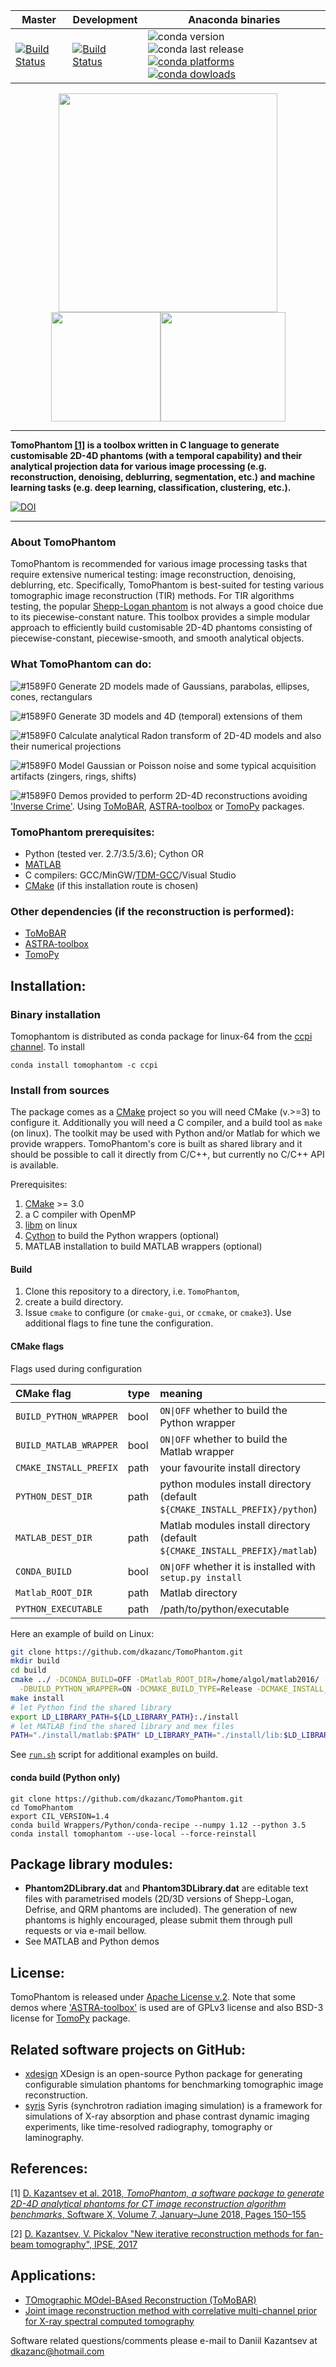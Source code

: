 | Master | Development | Anaconda binaries |
|--------|-------------|-------------------|
| [![Build Status](https://anvil.softeng-support.ac.uk/jenkins/buildStatus/icon?job=CILsingle/TomoPhantom)](https://anvil.softeng-support.ac.uk/jenkins/job/CILsingle/job/TomoPhantom/) | [![Build Status](https://anvil.softeng-support.ac.uk/jenkins/buildStatus/icon?job=CILsingle/TomoPhantom-dev)](https://anvil.softeng-support.ac.uk/jenkins/job/CILsingle/job/TomoPhantom-dev/) | ![conda version](https://anaconda.org/ccpi/tomophantom/badges/version.svg) ![conda last release](https://anaconda.org/ccpi/tomophantom/badges/latest_release_date.svg) [![conda platforms](https://anaconda.org/ccpi/tomophantom/badges/platforms.svg) ![conda dowloads](https://anaconda.org/ccpi/tomophantom/badges/downloads.svg)](https://anaconda.org/ccpi/tomophantom) |

<div align="center">
  <img src="docs/img/TomoPhantomLogo.png" height="350"><br>
  <img src="docs/img/models2Dtime/2DtModel14.gif" height="175"><img src="docs/img/models4D/model11_4D.gif "height="175" width="200"><br>
</div>

****************
**TomoPhantom <a href="https://doi.org/10.1016/j.softx.2018.05.003">[1]</a> is a toolbox written in C language to generate customisable 2D-4D phantoms (with a temporal capability) and their analytical projection data for various image processing (e.g. reconstruction, denoising, deblurring, segmentation, etc.) and machine learning tasks (e.g. deep learning, classification, clustering, etc.).**

<a href="https://doi.org/10.5281/zenodo.1215758"><img src="https://zenodo.org/badge/95991001.svg" alt="DOI"></a>
****************    

 <div class="post-content">
        <h3 class="post-title">About TomoPhantom </h3>
        <p> TomoPhantom is recommended for various image processing tasks that require extensive numerical testing: image reconstruction, denoising, deblurring, etc. Specifically, TomoPhantom is best-suited for testing various tomographic image reconstruction (TIR) methods. For TIR algorithms testing, the popular <a href="https://en.wikipedia.org/wiki/Shepp%E2%80%93Logan_phantom">Shepp-Logan phantom</a> is not always a good choice due to its piecewise-constant nature. This toolbox provides a simple modular approach to efficiently build customisable 2D-4D phantoms consisting of piecewise-constant, piecewise-smooth, and smooth analytical objects.        
        </p>
 </div>

### What **TomoPhantom** can do:         
 ![#1589F0](https://placehold.it/15/1589F0/000000?text=+) Generate 2D models made of Gaussians, parabolas, ellipses, cones, rectangulars

 ![#1589F0](https://placehold.it/15/1589F0/000000?text=+) Generate 3D models and 4D (temporal) extensions of them

 ![#1589F0](https://placehold.it/15/1589F0/000000?text=+) Calculate analytical Radon transform of 2D-4D models and also their numerical projections

 ![#1589F0](https://placehold.it/15/1589F0/000000?text=+) Model Gaussian or Poisson noise and some typical acquisition artifacts (zingers, rings, shifts)

 ![#1589F0](https://placehold.it/15/1589F0/000000?text=+) Demos provided to perform 2D-4D reconstructions avoiding <a href="http://www.sciencedirect.com/science/article/pii/S0377042705007296">'Inverse Crime'</a>. Using <a href="https://github.com/dkazanc/ToMoBAR">ToMoBAR</a>, <a href="http://www.astra-toolbox.com/">ASTRA-toolbox</a> or <a href="http://tomopy.readthedocs.io/en">TomoPy</a> packages.  

### **TomoPhantom** prerequisites:

 * Python (tested ver. 2.7/3.5/3.6); Cython OR
 * [MATLAB](www.mathworks.com/products/matlab/)
 * C compilers: GCC/MinGW/[TDM-GCC](http://tdm-gcc.tdragon.net/)/Visual Studio
 * [CMake](https://cmake.org) (if this installation route is chosen)

### Other dependencies (if the reconstruction is performed):
 * [ToMoBAR](https://github.com/dkazanc/ToMoBAR)
 * [ASTRA-toolbox](http://www.astra-toolbox.com/)
 * [TomoPy](http://tomopy.readthedocs.io)

## Installation:

### Binary installation
Tomophantom is distributed as conda package for linux-64 from the [ccpi](https://www.ccpi.ac.uk) [channel](https://anaconda.org/ccpi). To install

```
conda install tomophantom -c ccpi
```

### Install from sources

The package comes as a [CMake](https://cmake.org) project so you will need CMake (v.>=3) to configure it. Additionally you will need a C compiler, and a build tool as `make` (on linux). The toolkit may be used with Python and/or Matlab for which we provide wrappers. TomoPhantom's core is built as shared library and it should be possible to call it directly from C/C++, but currently no C/C++ API is available.

Prerequisites:
1. [CMake](https://cmake.org) >= 3.0
2. a C compiler with OpenMP
3. [libm](https://en.wikipedia.org/wiki/C_mathematical_functions#libm) on linux
4. [Cython](https://cython.org/) to build the Python wrappers (optional)
5. MATLAB installation to build MATLAB wrappers (optional)

#### Build

1. Clone this repository to a directory, i.e. `TomoPhantom`,
2. create a build directory.
3. Issue `cmake` to configure (or `cmake-gui`, or `ccmake`, or `cmake3`). Use additional flags to fine tune the configuration.

#### CMake flags
Flags used during configuration

| CMake flag | type | meaning |
|:---|:----|:----|
| `BUILD_PYTHON_WRAPPER` | bool | `ON\|OFF` whether to build the Python wrapper |
| `BUILD_MATLAB_WRAPPER` | bool | `ON\|OFF` whether to build the Matlab wrapper |
| `CMAKE_INSTALL_PREFIX` | path | your favourite install directory |
| `PYTHON_DEST_DIR` | path | python modules install directory (default `${CMAKE_INSTALL_PREFIX}/python`) |
| `MATLAB_DEST_DIR` | path | Matlab modules install directory (default `${CMAKE_INSTALL_PREFIX}/matlab`)|
| `CONDA_BUILD`| bool | `ON\|OFF` whether it is installed with `setup.py install`|
| `Matlab_ROOT_DIR` | path | Matlab directory|
|`PYTHON_EXECUTABLE` | path | /path/to/python/executable|

Here an example of build on Linux:

```bash
git clone https://github.com/dkazanc/TomoPhantom.git
mkdir build
cd build
cmake ../ -DCONDA_BUILD=OFF -DMatlab_ROOT_DIR=/home/algol/matlab2016/ -DBUILD_MATLAB_WRAPPER=ON \
  -DBUILD_PYTHON_WRAPPER=ON -DCMAKE_BUILD_TYPE=Release -DCMAKE_INSTALL_PREFIX=./install
make install
# let Python find the shared library
export LD_LIBRARY_PATH=${LD_LIBRARY_PATH}:./install
# let MATLAB find the shared library and mex files
PATH="./install/matlab:$PATH" LD_LIBRARY_PATH="./install/lib:$LD_LIBRARY_PATH" matlab
```

See [`run.sh`](https://github.com/dkazanc/TomoPhantom/blob/master/run.sh) script for additional examples on build.

#### conda build (Python only)
```
git clone https://github.com/dkazanc/TomoPhantom.git
cd TomoPhantom
export CIL_VERSION=1.4
conda build Wrappers/Python/conda-recipe --numpy 1.12 --python 3.5
conda install tomophantom --use-local --force-reinstall
```

## Package library modules:
- **Phantom2DLibrary.dat** and **Phantom3DLibrary.dat** are editable text files with parametrised models (2D/3D versions of Shepp-Logan, Defrise, and QRM phantoms are included). The generation of new phantoms is highly encouraged, please submit them through pull requests or via e-mail bellow.
- See MATLAB and Python demos

## License:
TomoPhantom is released under [Apache License v.2](http://www.apache.org/licenses/LICENSE-2.0). Note that some demos where ['ASTRA-toolbox'](http://www.astra-toolbox.com/) is used are of GPLv3 license and also BSD-3 license for [TomoPy](http://tomopy.readthedocs.io/en) package.

## Related software projects on GitHub:
- [xdesign](https://github.com/tomography/xdesign) XDesign is an open-source Python package for generating configurable simulation phantoms for benchmarking tomographic image reconstruction.
- [syris](https://github.com/ufo-kit/syris) Syris (synchrotron radiation imaging simulation) is a framework for simulations of X-ray absorption and phase contrast dynamic imaging experiments, like time-resolved radiography, tomography or laminography.

## References:

[1] [D. Kazantsev et al. 2018, *TomoPhantom, a software package to generate 2D-4D analytical phantoms for CT image reconstruction algorithm benchmarks*, Software X, Volume 7, January–June 2018, Pages 150–155](https://doi.org/10.1016/j.softx.2018.05.003)

[2] [D. Kazantsev, V. Pickalov "New iterative reconstruction methods for fan-beam tomography", IPSE, 2017](https://doi.org/10.1080/17415977.2017.1340946)

## Applications:
* [TOmographic MOdel-BAsed Reconstruction (ToMoBAR)](https://github.com/dkazanc/ToMoBAR)
* [Joint image reconstruction method with correlative multi-channel prior for X-ray spectral computed tomography](https://github.com/dkazanc/multi-channel-X-ray-CT)

Software related questions/comments please e-mail to Daniil Kazantsev at dkazanc@hotmail.com
